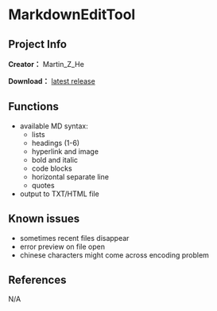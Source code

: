 # MarkdownEditTool

## Project Info

**Creator：** Martin_Z_He

**Download：** [latest release]()

## Functions

- available MD syntax:
    - lists
    - headings (1-6)
    - hyperlink and image
    - bold and italic
    - code blocks
    - horizontal separate line
    - quotes
- output to TXT/HTML file

## Known issues

- sometimes recent files disappear
- error preview on file open
- chinese characters might come across encoding problem

## References

N/A